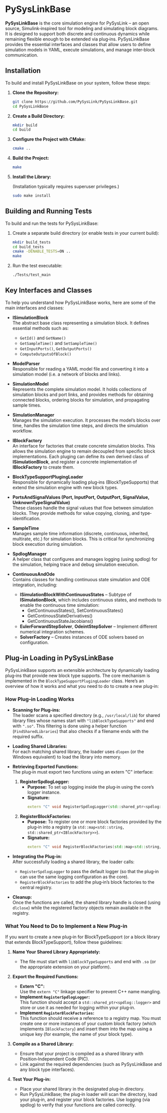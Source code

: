 # PySysLinkBase

**PySysLinkBase** is the core simulation engine for PySysLink – an open source, Simulink‑inspired tool for modeling and simulating block diagrams. It is designed to support both discrete and continuous dynamics while remaining flexible enough to be extended via plug‑ins. PySysLinkBase provides the essential interfaces and classes that allow users to define simulation models in YAML, execute simulations, and manage inter‑block communication.

## Installation

To build and install PySysLinkBase on your system, follow these steps:

1. **Clone the Repository:**

   ```bash
   git clone https://github.com/PySysLink/PySysLinkBase.git
   cd PySysLinkBase
   ```

2. **Create a Build Directory:**

   ```bash
   mkdir build
   cd build
   ```

3. **Configure the Project with CMake:**

   ```bash
   cmake ..
   ```

4. **Build the Project:**

   ```bash
   make
   ```

5. **Install the Library:**

   (Installation typically requires superuser privileges.)

   ```bash
   sudo make install
   ```

## Building and Running Tests

To build and run the tests for PySysLinkBase:

1. Create a separate build directory (or enable tests in your current build):

   ```bash
   mkdir build_tests
   cd build_tests
   cmake -DENABLE_TESTS=ON ..
   make
   ```

2. Run the test executable:

   ```bash
   ./Tests/test_main
   ```

## Key Interfaces and Classes

To help you understand how PySysLinkBase works, here are some of the main interfaces and classes:

- **ISimulationBlock**  
  The abstract base class representing a simulation block. It defines essential methods such as:
  - `GetId()` and `GetName()`
  - `GetSampleTime()` and `SetSampleTime()`
  - `GetInputPorts()`, `GetOutputPorts()`
  - `ComputeOutputsOfBlock()`
  
- **ModelParser**  
  Responsible for reading a YAML model file and converting it into a simulation model (i.e. a network of blocks and links).

- **SimulationModel**  
  Represents the complete simulation model. It holds collections of simulation blocks and port links, and provides methods for obtaining connected blocks, ordering blocks for simulation, and propagating sample times.

- **SimulationManager**  
  Manages the simulation execution. It processes the model’s blocks over time, handles the simulation time steps, and directs the simulation workflow.

- **IBlockFactory**  
  An interface for factories that create concrete simulation blocks. This allows the simulation engine to remain decoupled from specific block implementations. Each pluging can define its own derived class of **ISimulationBlock**, and register a concrete implementation of **IBlockFactory** to create them.

- **BlockTypeSupportPlugingLoader**  
  Responsible for dynamically loading plug‑ins (BlockTypeSupports) that extend the simulation engine with new block types.

- **PortsAndSignalValues (Port, InputPort, OutputPort, SignalValue, UnknownTypeSignalValue)**  
  These classes handle the signal values that flow between simulation blocks. They provide methods for value copying, cloning, and type‐identification.

- **SampleTime**  
  Manages sample time information (discrete, continuous, inherited, multirate, etc.) for simulation blocks. This is critical for synchronizing block execution during simulation.

- **SpdlogManager**  
  A helper class that configures and manages logging (using spdlog) for the simulation, helping trace and debug simulation execution.

- **ContinuousAndOde**  
  Contains classes for handling continuous state simulation and ODE integration, including:
  - **ISimulationBlockWithContinuousStates** – Subtype of **ISimulationBlock**, which includes continuous states, and methods to enable the continuous time simulation:
    - GetContinuousStates(), SetContinuousStates()
    - GetContinousStateDerivatives()
    - GetContinuousStateJacobians()
  - **EulerForwardStepSolver**, **OdeintStepSolver** – Implement different numerical integration schemes.
  - **SolverFactory** – Creates instances of ODE solvers based on configuration.


## Plug‑in Loading in PySysLinkBase

PySysLinkBase supports an extensible architecture by dynamically loading plug‑ins that provide new block type supports. The core mechanism is implemented in the `BlockTypeSupportPlugingLoader` class. Here’s an overview of how it works and what you need to do to create a new plug‑in:

### How Plug‑in Loading Works

- **Scanning for Plug‑ins:**  
  The loader scans a specified directory (e.g., `/usr/local/lib`) for shared library files whose names start with `"libBlockTypeSupports"` and end with `".so"`. This filtering is done using a helper function (`FindSharedLibraries`) that also checks if a filename ends with the required suffix.

- **Loading Shared Libraries:**  
  For each matching shared library, the loader uses `dlopen` (or the Windows equivalent) to load the library into memory.

- **Retrieving Exported Functions:**  
  The plug‑in must export two functions using an extern "C" interface:
  1. **RegisterSpdlogLogger:**  
     - **Purpose:** To set up logging inside the plug‑in using the core’s logger instance.  
     - **Signature:**  
       ```cpp
       extern "C" void RegisterSpdlogLogger(std::shared_ptr<spdlog::logger> logger);
       ```
  2. **RegisterBlockFactories:**  
     - **Purpose:** To register one or more block factories provided by the plug‑in into a registry (a `std::map<std::string, std::shared_ptr<IBlockFactory>>`).  
     - **Signature:**  
       ```cpp
       extern "C" void RegisterBlockFactories(std::map<std::string, std::shared_ptr<IBlockFactory>>& registry);
       ```
  
- **Integrating the Plug‑in:**  
  After successfully loading a shared library, the loader calls:
  - `RegisterSpdlogLogger` to pass the default logger (so that the plug‑in can use the same logging configuration as the core).
  - `RegisterBlockFactories` to add the plug‑in’s block factories to the central registry.
  
- **Cleanup:**  
  Once the functions are called, the shared library handle is closed (using `dlclose`) while the registered factory objects remain available in the registry.

### What You Need to Do to Implement a New Plug‑in

If you want to create a new plug‑in for BlockTypeSupport (or a block library that extends BlockTypeSupport), follow these guidelines:

1. **Name Your Shared Library Appropriately:**  
   - The file must start with `libBlockTypeSupports` and end with `.so` (or the appropriate extension on your platform).

2. **Export the Required Functions:**  
   - **Extern "C":**  
     Use the `extern "C"` linkage specifier to prevent C++ name mangling.  
   - **Implement `RegisterSpdlogLogger`:**  
     This function should accept a `std::shared_ptr<spdlog::logger>` and store or use it as needed for logging within your plug‑in.  
   - **Implement `RegisterBlockFactories`:**  
     This function should receive a reference to a registry map. You must create one or more instances of your custom block factory (which implements `IBlockFactory`) and insert them into the map using a unique key (for example, the name of your block type).

3. **Compile as a Shared Library:**  
   - Ensure that your project is compiled as a shared library with Position‑Independent Code (PIC).
   - Link against the required dependencies (such as PySysLinkBase and any block type interfaces).

4. **Test Your Plug‑in:**  
   - Place your shared library in the designated plug‑in directory.
   - Run PySysLinkBase; the plug‑in loader will scan the directory, load your plug‑in, and register your block factories. Use logging (via spdlog) to verify that your functions are called correctly.
